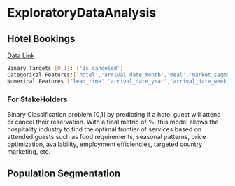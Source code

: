 # ExploratoryDataAnalysis




## Hotel Bookings
[Data Link](https://www.sciencedirect.com/science/article/pii/S2352340918315191)
```bash
Binary Targets [0,1]: ['is_canceled']
Categorical Features:['hotel','arrival_date_month','meal','market_segment','distribution_channel','reserved_room_type','deposit_type','customer_type','country']
Numerical Features ['lead_time','arrival_date_year','arrival_date_week_number','arrival_date_day_of_month','is_repeated_guest','previous_cancellations','previous_bookings_not_canceled','booking_changes','agent','days_in_waiting_list','adr','required_car_parking_spaces','total_of_special_requests']
```


### For StakeHolders
Binary Classification problem [0,1] by predicting if a hotel guest will attend or cancel their reservation. With a final metric of %, this model allows the hospitality industry to find the optimal frontier of services based on attended guests such as food requirements, seasonal patterns, price optimization, availability, employment efficiencies, targeted country marketing, etc. 





## Population Segmentation
